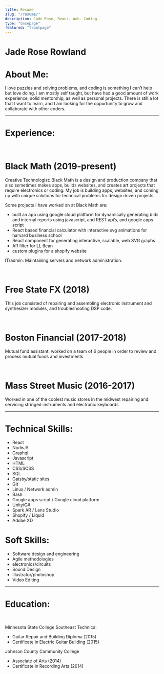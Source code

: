 ```yaml
---
title: Resume
slug: "/resume/"
description: Jade Rose, React. Web. Coding. 
type: "basepage"
featured: "frontpage"
---
```

<div class="mb-32">

<x-container>

<h1 class="flex  w-full justify-center"> <p class="text-3xl" > Jade Rose Rowland </p> </h1>


<h1> About Me: </h1>


I love puzzles and solving problems, and coding is something I can’t help but love doing. I am mostly self taught, but have had a good amount of work experience, solid mentorship, as well as personal projects. There is still a lot that I want to learn, and I am looking for the opportunity to grow and collaborate with other coders.

<hr/>


<h1> Experience: </h1>

&nbsp;

<h1> Black Math (2019-present) </h1>

<span class="font-bold"> Creative Technologist: </span> Black Math is a design and production company that also sometimes makes apps, builds websites, and creates art projects that require electronics or coding.  My job is building apps, websites, and coming up with unique solutions for technical problems for design driven projects. 

<p class="font-bold"> Some projects I have worked on at Black Math are: </p>

- built an app using google cloud platform for dynamically generating bids and internal reports using javascript, and REST api’s, and google apps script
- React based financial calculator with interactive svg animations for harvard business school
- React component for generating interactive, scalable, web SVG graphs
- AR filter for LL Bean
- custom plugins for a shopify website

<span class="font-bold"> IT/admin: </span> Maintaining servers and network administration.

&nbsp;

<h1 class="mt-4"> Free State FX (2018) </h1>



This job consisted of repairing and assembling electronic instrument and synthesizer modules, and troubleshooting DSP code.

&nbsp;

<h1 class="mt-4"> Boston Financial (2017-2018) </h1> 


<span class="font-bold"> Mutual fund assistant: </span> worked on a team of 6 people in order to review and process mutual funds and investments

&nbsp;

<h1 class="mt-4">Mass Street Music (2016-2017)</h1>


 Worked in one of the coolest music stores in the midwest repairing and servicing stringed instruments and electronic keyboards


<hr/>

<h1> Technical Skills: </h1>

- React 
- NodeJS
- Graphql 
- Javascript
- HTML 
- CSS/SCSS
- SQL
- Gatsby/static sites
- Git
- Linux / Network admin 
- Bash
- Google apps script / Google cloud platform
- Unity/C#
- Spark AR /  Lens Studio
- Shopify / Liquid
- Adobe XD

<h1> Soft Skills: </h1>

- Software design and engineering 
- Agile methodologies
- electronics/circuits
- Sound Design
- Illustrator/photoshop
- Video Editing

<hr/>

<h1> Education: </h1>

&nbsp;

<span class="font-bold"> Minnesota State College Southeast Technical </span>
- Guitar Repair and Building Diploma (2015)
- Certificate in Electric Guitar Building (2015)

<span class="font-bold"> Johnson County Community College </span>
- Associate of Arts (2014)
- Certificate in Recording Arts (2014)



</x-container>

</div>



<x-spacer/>

